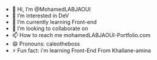 - 👋 Hi, I’m @MohamedLABJAOUI
- 👀 I’m interested in DeV
- 🌱 I’m currently learning Front-end
- 💞️ I’m looking to collaborate on 
- 📫 How to reach me mohamedLABJAOUI-Portfolio.com
- 😄 Pronouns: caleotheboss
- ⚡ Fun fact: i'm learning Front-End From Khallane-amina
